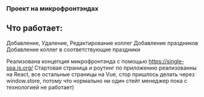 ### Проект на микрофронтэндах
## Что работает:
Добавление, Удаление, Редактирование коллег
Добавление праздников
Добавление коллег в соответствующие праздники

Реализована концепция микрофронтэнда с помощью https://single-spa.js.org/ 
Стартовая страница и роутинг по приложению реализованны на React, все остальные страницы на Vue, стор пришлось делать через window.store, потому что нормально ни один стейт менеджер пока с технологией не работает)




